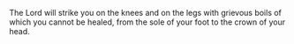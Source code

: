 The Lord will strike you on the knees and on the legs with grievous boils of which you cannot be healed, from the sole of your foot to the crown of your head.
